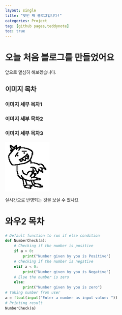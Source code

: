 ```yaml
---
layout: single
title: "첫번 째 블로그입니다!"
categories: Project
tag: [github pages,teddynote]
toc: true
---
```


# 오늘 처음 블로그를 만들었어요

앞으로 열심히 해보겠습니다.



## 이미지 목차

### 이미지 세부 목차1

### 이미지 세부 목차2

### 이미지 세부 목차3


![해치지않아요](../images/2022-08-07-first/해치지않아요-16601944978572.png)

실시간으로 반영되는 것을 보실 수 있나요



# 와우2 목차



```python
# Default function to run if else condition  
def NumberCheck(a):   
    # Checking if the number is positive  
    if a > 0:   
        print("Number given by you is Positive")   
    # Checking if the number is negative   
    elif a < 0:   
        print("Number given by you is Negative")   
    # Else the number is zero  
    else:   
        print("Number given by you is zero")  
# Taking number from user  
a = float(input("Enter a number as input value: "))  
# Printing result  
NumberCheck(a)
```